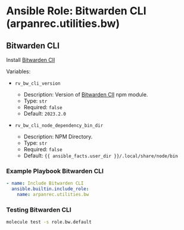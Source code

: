 # Ansible Role: Bitwarden CLI (arpanrec.utilities.bw)

## Bitwarden CLI

Install [Bitwarden ClI](https://www.npmjs.com/package/@bitwarden/cli)

Variables:

- `rv_bw_cli_version`

  - Description: Version of [Bitwarden ClI](https://www.npmjs.com/package/@bitwarden/cli) npm module.
  - Type: `str`
  - Required: `false`
  - Default: `2023.2.0`

- `rv_bw_cli_node_dependency_bin_dir`

  - Description: NPM Directory.
  - Type: `str`
  - Required: `false`
  - Default: `{{ ansible_facts.user_dir }}/.local/share/node/bin`

### Example Playbook Bitwarden CLI

```yaml
- name: Include Bitwarden CLI
  ansible.builtin.include_role:
    name: arpanrec.utilities.bw
```

### Testing Bitwarden CLI

```bash
molecule test -s role.bw.default
```
